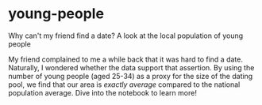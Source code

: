 # young-people
Why can't my friend find a date? A look at the local population of young people

My friend complained to me a while back that it was hard to find a date. Naturally, I wondered whether the data support that assertion. By using the number of young people (aged 25-34) as a proxy for the size of the dating pool, we find that our area is _exactly average_ compared to the national population average. Dive into the notebook to learn more!
